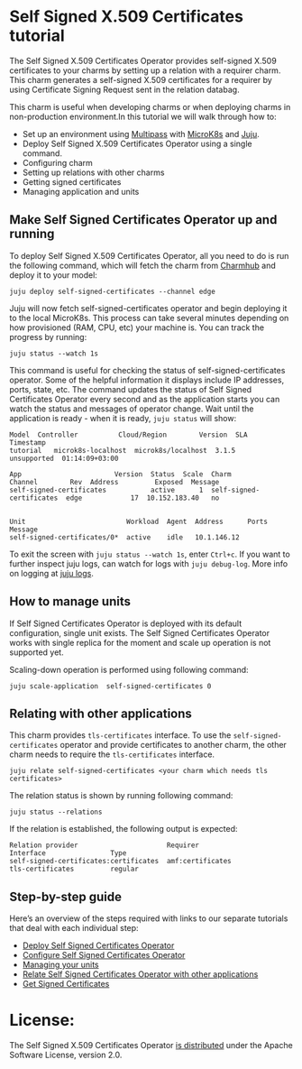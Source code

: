 # Self Signed X.509 Certificates tutorial

The Self Signed X.509 Certificates Operator provides self-signed X.509 certificates to your charms by setting up a relation with a requirer charm. This charm generates a self-signed X.509 certificates for a requirer by using Certificate Signing Request sent in the relation databag.

This charm is useful when developing charms or when deploying charms in non-production environment.In this tutorial we will walk through how to:
- Set up an environment using [Multipass](https://multipass.run/) with [MicroK8s](https://microk8s.io/) and [Juju](https://juju.is/).
- Deploy Self Signed X.509 Certificates Operator using a single command.
- Configuring charm
- Setting up relations with other charms
- Getting signed certificates
- Managing application and units

## Make Self Signed Certificates Operator up and running

To deploy Self Signed X.509 Certificates Operator, all you need to do is run the following command, which will fetch the charm from [Charmhub](https://charmhub.io/self-signed-certificates?channel=edge) and deploy it to your model:

```shell
juju deploy self-signed-certificates --channel edge
```

Juju will now fetch self-signed-certificates operator and begin deploying it to the local MicroK8s. This process can take several minutes depending on how provisioned (RAM, CPU, etc) your machine is. You can track the progress by running:
```shell
juju status --watch 1s
```

This command is useful for checking the status of self-signed-certificates operator. Some of the helpful information it displays include IP addresses, ports, state, etc. The command updates the status of Self Signed Certificates Operator every second and as the application starts you can watch the status and messages of operator change. Wait until the application is ready - when it is ready, `juju status` will show:
```
Model  Controller          Cloud/Region        Version  SLA          Timestamp
tutorial   microk8s-localhost  microk8s/localhost  3.1.5    unsupported  01:14:09+03:00

App                       Version  Status  Scale  Charm                     Channel        Rev  Address         Exposed  Message       
self-signed-certificates           active      1  self-signed-certificates  edge            17  10.152.183.40   no       
      

Unit                         Workload  Agent  Address      Ports  Message         
self-signed-certificates/0*  active    idle   10.1.146.12   
```
To exit the screen with `juju status --watch 1s`, enter `Ctrl+c`.
If you want to further inspect juju logs, can watch for logs with `juju debug-log`.
More info on logging at [juju logs](https://juju.is/docs/olm/juju-logs).

## How to manage units

If Self Signed Certificates Operator is deployed with its default configuration, single unit exists.
The Self Signed Certificates Operator works with single replica for the moment and scale up operation is not supported yet.

Scaling-down operation is performed using following command:
```shell
juju scale-application  self-signed-certificates 0
```

## Relating with other applications

This charm provides `tls-certificates` interface.  To use the `self-signed-certificates` operator and provide certificates to another charm, the other charm needs to require the `tls-certificates` interface.

```shell
juju relate self-signed-certificates <your charm which needs tls certificates>
```

The relation status is shown by running following command:

```shell
juju status --relations
```

If the relation is established, the following output is expected:

```shell
Relation provider                      Requirer                             Interface                Type     
self-signed-certificates:certificates  amf:certificates                     tls-certificates         regular
```

## Step-by-step guide

Here’s an overview of the steps required with links to our separate tutorials that deal with each individual step:
* [Deploy Self Signed Certificates Operator](/t/self-signed-x-509-certificates-tutorial-overview/11600?channel=edge)
* [Configure Self Signed Certificates Operator](https://charmhub.io/self-signed-certificates/configure?channel=edge)
* [Managing your units](/t/self-signed-x-509-certificates-tutorial-overview/11600?channel=edge)
* [Relate Self Signed Certificates Operator with other applications](https://charmhub.io/self-signed-certificates/integrations?channel=edge)
* [Get Signed Certificates](https://charmhub.io/self-signed-certificates/actions?channel=edge)

# License:
The Self Signed X.509 Certificates Operator [is distributed](https://github.com/canonical/self-signed-certificates-operator/blob/main/LICENSE) under the Apache Software License, version 2.0.
